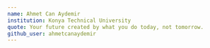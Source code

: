 ```yaml
---
name: Ahmet Can Aydemir
institution: Konya Technical University
quote: Your future created by what you do today, not tomorrow.
github_user: ahmetcanaydemir
---
```

